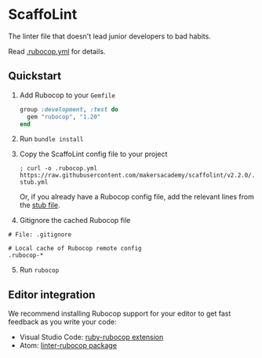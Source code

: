 # ScaffoLint

The linter file that doesn't lead junior developers to bad habits.

Read [.rubocop.yml](.rubocop.yml) for details.

## Quickstart

1. Add Rubocop to your `Gemfile`
    ```ruby
    group :development, :test do
      gem "rubocop", "1.20"
    end
    ```

2. Run `bundle install`

3. Copy the ScaffoLint config file to your project
    ```shell
    ; curl -o .rubocop.yml https://raw.githubusercontent.com/makersacademy/scaffolint/v2.2.0/.rubocop-stub.yml
    ```

    Or, if you already have a Rubocop config file, add the relevant lines from the [stub file](./.rubocop-stub.yml).

4. Gitignore the cached Rubocop file
  ```gitignore
  # File: .gitignore

  # Local cache of Rubocop remote config
  .rubocop-*
  ```

5. Run `rubocop`

## Editor integration

We recommend installing Rubocop support for your editor to get fast feedback as you write your code:

- Visual Studio Code: [ruby-rubocop extension](https://marketplace.visualstudio.com/items?itemName=misogi.ruby-rubocop)
- Atom: [linter-rubocop package](https://atom.io/packages/linter-rubocop)
